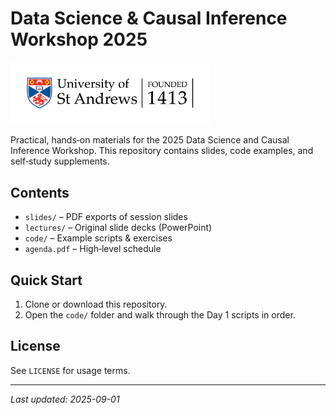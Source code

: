 # Data Science & Causal Inference Workshop 2025

<img src="pics/01-foundation-black-text.png" alt="Workshop Logo" width="320" />

Practical, hands‑on materials for the 2025 Data Science and Causal Inference Workshop. This repository contains slides, code examples, and self‑study supplements.

## Contents
- `slides/` – PDF exports of session slides
- `lectures/` – Original slide decks (PowerPoint)
- `code/` – Example scripts & exercises 
- `agenda.pdf` – High‑level schedule

## Quick Start
1. Clone or download this repository.
2. Open the `code/` folder and walk through the Day 1 scripts in order.

## License
See `LICENSE` for usage terms.

---
*Last updated: 2025-09-01*
